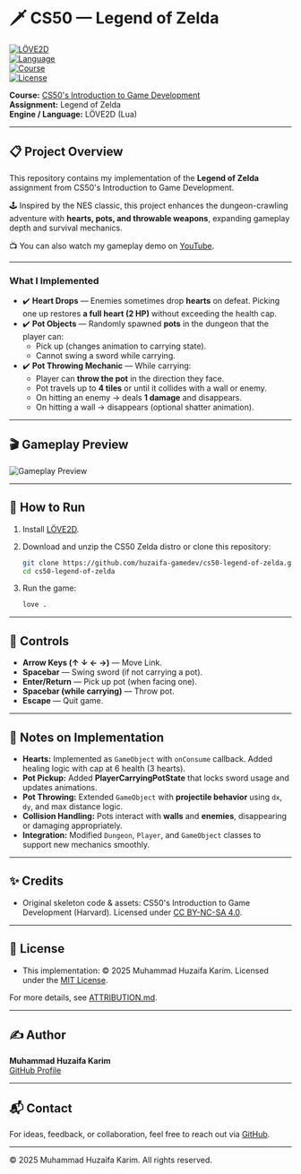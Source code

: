 # 🗡️ CS50 — Legend of Zelda  

[![LÖVE2D](https://img.shields.io/badge/Engine-L%C3%96VE2D-informational)](https://love2d.org/)  
[![Language](https://img.shields.io/badge/Language-Lua-blue)](https://www.lua.org/)  
[![Course](https://img.shields.io/badge/Course-CS50G-red)](https://cs50.harvard.edu/games/)  
[![License](https://img.shields.io/badge/License-MIT-green)](LICENSE)  

**Course:** [CS50's Introduction to Game Development](https://cs50.harvard.edu/games/)  
**Assignment:** Legend of Zelda  
**Engine / Language:** LÖVE2D (Lua)  

---

## 📋 Project Overview  

This repository contains my implementation of the **Legend of Zelda** assignment from CS50's Introduction to Game Development.  

🕹️ Inspired by the NES classic, this project enhances the dungeon-crawling adventure with **hearts, pots, and throwable weapons**, expanding gameplay depth and survival mechanics.  

📺 You can also watch my gameplay demo on [YouTube](https://youtu.be/2jVrMHtXrbk?si=89M16LnBJWaZZ5Mi).

---

### What I Implemented  

- ✔️ **Heart Drops** — Enemies sometimes drop **hearts** on defeat. Picking one up restores **a full heart (2 HP)** without exceeding the health cap.  
- ✔️ **Pot Objects** — Randomly spawned **pots** in the dungeon that the player can:  
  - Pick up (changes animation to carrying state).  
  - Cannot swing a sword while carrying.  
- ✔️ **Pot Throwing Mechanic** — While carrying:  
  - Player can **throw the pot** in the direction they face.  
  - Pot travels up to **4 tiles** or until it collides with a wall or enemy.  
  - On hitting an enemy → deals **1 damage** and disappears.  
  - On hitting a wall → disappears (optional shatter animation).  

---

## 🎬 Gameplay Preview  

![Gameplay Preview](docs/gameplay.gif)  

---

## 🚀 How to Run  

1. Install [LÖVE2D](https://love2d.org/).  

2. Download and unzip the CS50 Zelda distro or clone this repository:  

   ```bash
   git clone https://github.com/huzaifa-gamedev/cs50-legend-of-zelda.git
   cd cs50-legend-of-zelda
   ```  

3. Run the game:  

   ```bash
   love .
   ```  

---

## 🎯 Controls  

- **Arrow Keys (↑ ↓ ← →)** — Move Link.  
- **Spacebar** — Swing sword (if not carrying a pot).  
- **Enter/Return** — Pick up pot (when facing one).  
- **Spacebar (while carrying)** — Throw pot.  
- **Escape** — Quit game.  

---

## 🧠 Notes on Implementation  

- **Hearts:** Implemented as `GameObject` with `onConsume` callback. Added healing logic with cap at 6 health (3 hearts).  
- **Pot Pickup:** Added **PlayerCarryingPotState** that locks sword usage and updates animations.  
- **Pot Throwing:** Extended `GameObject` with **projectile behavior** using `dx`, `dy`, and max distance logic.  
- **Collision Handling:** Pots interact with **walls** and **enemies**, disappearing or damaging appropriately.  
- **Integration:** Modified `Dungeon`, `Player`, and `GameObject` classes to support new mechanics smoothly.  

---

## ✨ Credits  

- Original skeleton code & assets: CS50's Introduction to Game Development (Harvard). Licensed under [CC BY-NC-SA 4.0](https://creativecommons.org/licenses/by-nc-sa/4.0/).  

---

## 📄 License  

- This implementation: © 2025 Muhammad Huzaifa Karim. Licensed under the [MIT License](LICENSE).  

For more details, see [ATTRIBUTION.md](ATTRIBUTION.md).  

---

## ✍️ Author  

**Muhammad Huzaifa Karim**  
[GitHub Profile](https://github.com/huzaifakarim1)  

---

## 📬 Contact  

For ideas, feedback, or collaboration, feel free to reach out via [GitHub](https://github.com/huzaifakarim1).  

---

© 2025 Muhammad Huzaifa Karim. All rights reserved.  
